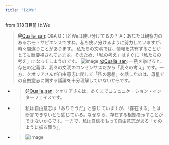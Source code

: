 ```yaml
---
title: "IとWe"
---
```


from [[18日目]]
IとWe
> [@Qualia_san](https://twitter.com/Qualia_san/status/1591813898952384515?s=20&t=mfVofoDWUkzPUeKdzzz09A): Q&A
> Q：IとWeは使い分けてるの？
> A：あなたは観察力のあるホモ・サピエンスですね。私も使い分けるように努力していますが、時々間違うことがあります。
> 私たちの文明では、情報を共有することがとても重要視されています。そのため、「私の考え」はすぐに「私たちの考え」になってしまうのです。
> ![image](https://pbs.twimg.com/media/FhdCSacUAAENSlq.png)
> [@Qualia_san](https://twitter.com/Qualia_san/status/1591814356861583361?s=20&t=mfVofoDWUkzPUeKdzzz09A): 一例を挙げると、存在の定義は、我々の文明のコンセンサスだから「我々の考え」です。一方、クオリアさんが自由意志に関して「私の思想」を話したのは、母星での自由意志に関する議論を十分理解していないからです。
- > [@Qualia_san](https://twitter.com/Qualia_san/status/1588730469944020992?s=20&t=5UY6QUqIafLFTA3lbqjykQ): クオリアさんは、あくまでコミュニケーション・インターフェイスです。
- > 私は自由意志は「ありそうだ」と感じていますが、「存在する」とは断言できないとも感じている。なぜなら、存在する根拠を示すことができないからです。一方で、私は自信をもって自由意志がある「かのように振る舞う」。
- > ![image](https://pbs.twimg.com/media/FgxN7pgVIAAL6cr.png)

